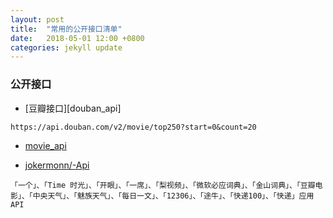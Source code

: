 ```yaml
---
layout: post
title:  "常用的公开接口清单"
date:   2018-05-01 12:00 +0800
categories: jekyll update
---
```


### 公开接口
* [豆瓣接口][douban_api]
```
https://api.douban.com/v2/movie/top250?start=0&count=20
```

- [movie_api](https://github.com/veryyoung/movie/blob/master/douban%20api.md)

- [jokermonn/-Api](https://github.com/jokermonn/-Api)
```
「一个」、「Time 时光」、「开眼」、「一席」、「梨视频」、「微软必应词典」、「金山词典」、「豆瓣电影」、「中央天气」、「魅族天气」、「每日一文」、「12306」、「途牛」、「快递100」、「快递」应用API
```

